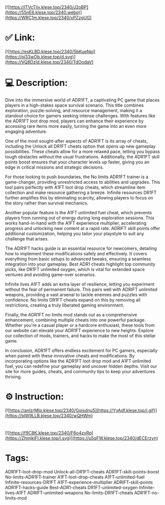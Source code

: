 [![https://lTVcTijv.klese.top/2340/J2oBP](https://55nE6.klese.top/2340.webp)](https://WRC1m.klese.top/2340/xPZzgUG)
# ✅ Link:
[![https://esKLBD.klese.top/2340/5bKueNpi](https://pj33wOb.klese.top/d.svg)](https://VQ8DzId.klese.top/2340/TdOodaV)
# 💻 Description:
Dive into the immersive world of ADR1FT, a captivating PC game that places players in a high-stakes space survival scenario. This title combines exploration, puzzle-solving, and resource management, making it a standout choice for gamers seeking intense challenges. With features like the ADR1FT loot drop mod, players can enhance their experience by accessing rare items more easily, turning the game into an even more engaging adventure.



One of the most sought-after aspects of ADR1FT is its array of cheats, including the Unlock all DR1FT cheats option that opens up new gameplay possibilities. These cheats allow for a more relaxed pace, letting you bypass tough obstacles without the usual frustrations. Additionally, the ADR1FT skill points boost ensures that your character levels up faster, giving you an edge in critical missions and strategic decisions.



For those looking to push boundaries, the No limits ADR1FT trainer is a game-changer, providing unrestricted access to abilities and upgrades. This tool pairs perfectly with A1FT loot drop cheats, which streamline item collection and make resource gathering a breeze. Infinite resources DR1FT further amplifies this by eliminating scarcity, allowing players to focus on the story rather than survival mechanics.



Another popular feature is the A1FT unlimited fuel cheat, which prevents players from running out of energy during long exploration sessions. This works hand-in-hand with the A1FT experience multiplier, accelerating progress and unlocking new content at a rapid rate. ADRIFT skill points offer additional customization, helping you tailor your playstyle to suit any challenge that arises.



The ADR1FT hacks guide is an essential resource for newcomers, detailing how to implement these modifications safely and effectively. It covers everything from basic setups to advanced tweaks, ensuring a seamless integration into your gameplay. Best ADR1 cheats highlight top community picks, like DR1FT unlimited oxygen, which is vital for extended space ventures and avoiding game-over scenarios.



Infinite lives A1FT adds an extra layer of resilience, letting you experiment without the fear of permanent failure. This pairs well with ADRIFT unlimited weapons, providing a vast arsenal to tackle enemies and puzzles with confidence. No limits DR1FT cheats expand on this by removing all restrictions, creating a truly liberated gaming environment.



Finally, the ADR1FT no limits mod stands out as a comprehensive enhancement, combining multiple cheats into one powerful package. Whether you're a casual player or a hardcore enthusiast, these tools from our website can elevate your ADR1FT experience to new heights. Explore our collection of mods, trainers, and hacks to make the most of this stellar game.



In conclusion, ADR1FT offers endless excitement for PC gamers, especially when paired with these innovative cheats and modifications. By incorporating options like the ADR1FT loot drop mod and A1FT unlimited fuel, you can redefine your gameplay and uncover hidden depths. Visit our site for more guides, cheats, and community tips to keep your adventures thriving.

# ⚙️ Instruction:
[![https://anlzrMIp.klese.top/2340/Gqisdnu5](https://YyAdf.klese.top/i.gif)](https://blW9LLB.klese.top/2340/wQHWm)
#
[![https://f9C8K.klese.top/2340/F6o4zvRp](https://ZhmjkiFl.klese.top/l.svg)](https://u5qFW.klese.top/2340/dECErzyn)
# Tags:
ADR1FT-loot-drop-mod Unlock-all-DR1FT-cheats ADR1FT-skill-points-boost No-limits-ADR1FT-trainer A1FT-loot-drop-cheats A1FT-unlimited-fuel Infinite-resources-DR1FT A1FT-experience-multiplier ADRIFT-skill-points ADR1FT-hacks-guide Best-ADR1-cheats DR1FT-unlimited-oxygen Infinite-lives-A1FT ADRIFT-unlimited-weapons No-limits-DR1FT-cheats ADR1FT-no-limits-mod






